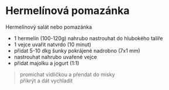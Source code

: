 # Hermelínová pomazánka

Hermelínový salát nebo pomazánka

- 1 hermelín (100-120g) nahrubo nastrouhat do hlubokého talíře
- 1 vejce uvařit natvrdo (10 minut)
- přidat 5-10 dkg šunky pokrájené nadrobno (7x1 mm)
- nastrouhat nahrubo uvařené vejce
- přidat majolku a jogurt (1:1)

> promíchat vidličkou a přendat do misky  
> přikrýt a dát vychladit

